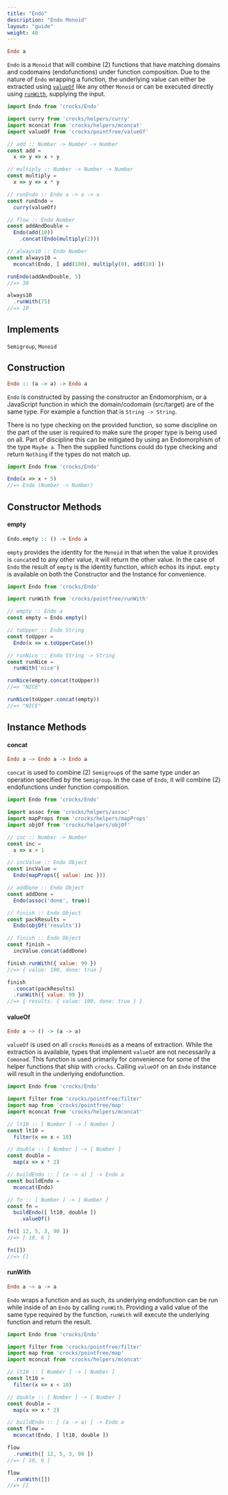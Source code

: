 ```yaml
---
title: "Endo"
description: "Endo Monoid"
layout: "guide"
weight: 40
---
```


```haskell
Endo a
```

`Endo` is a `Monoid` that will combine (2) functions that have matching domains
and codomains (endofunctions) under function composition. Due to the nature
of `Endo` wrapping a function, the underlying value can either be extracted
using [`valueOf`](#valueof) like any other `Monoid` or can be executed directly
using [`runWith`](#runWith), supplying the input.

```javascript
import Endo from 'crocks/Endo'

import curry from 'crocks/helpers/curry'
import mconcat from 'crocks/helpers/mconcat'
import valueOf from 'crocks/pointfree/valueOf'

// add :: Number -> Number -> Number
const add =
  x => y => x + y

// multiply :: Number -> Number -> Number
const multiply =
  x => y => x * y

// runEndo :: Endo a -> a -> a
const runEndo =
  curry(valueOf)

// flow :: Endo Number
const addAndDouble =
  Endo(add(10))
    .concat(Endo(multiply(2)))

// always10 :: Endo Number
const always10 =
  mconcat(Endo, [ add(100), multiply(0), add(10) ])

runEndo(addAndDouble, 5)
//=> 30

always10
  .runWith(75)
//=> 10
```

<article id="topic-implements">

## Implements

`Semigroup`, `Monoid`

</article>

<article id="topic-construction">

## Construction

```haskell
Endo :: (a -> a) -> Endo a
```

`Endo` is constructed by passing the constructor an Endomorphism, or a
JavaScript function in which the domain/codomain (src/target) are of the same
type. For example a function that is `String -> String`.

There is no type checking on the provided function, so some discipline on the
part of the user is required to make sure the proper type is being used on all.
Part of discipline this can be mitigated by using an Endomorphism of the type
`Maybe a`. Then the supplied functions could do type checking and return
`Nothing` if the types do not match up.

```javascript
import Endo from 'crocks/Endo'

Endo(x => x + 5)
//=> Endo (Number -> Number)
```

</article>

<article id="topic-constructor">

## Constructor Methods

#### empty

```haskell
Endo.empty :: () -> Endo a
```

`empty` provides the identity for the `Monoid` in that when the value it
provides is `concat`ed to any other value, it will return the other value. In
the case of `Endo` the result of `empty` is the identity function, which echos
its input. `empty` is available on both the Constructor and the Instance for
convenience.

```javascript
import Endo from 'crocks/Endo'

import runWith from 'crocks/pointfree/runWith'

// empty :: Endo a
const empty = Endo.empty()

// toUpper :: Endo String
const toUpper =
  Endo(x => x.toUpperCase())

// runNice :: Endo String -> String
const runNice =
  runWith('nice')

runNice(empty.concat(toUpper))
//=> "NICE"

runNice(toUpper.concat(empty))
//=> "NICE"
```

</article>

<article id="topic-instance">

## Instance Methods

#### concat

```haskell
Endo a ~> Endo a -> Endo a
```

`concat` is used to combine (2) `Semigroup`s of the same type under an operation
specified by the `Semigroup`. In the case of `Endo`, it will combine (2)
endofunctions under function composition.

```javascript
import Endo from 'crocks/Endo'

import assoc from 'crocks/helpers/assoc'
import mapProps from 'crocks/helpers/mapProps'
import objOf from 'crocks/helpers/objOf'

// inc :: Number -> Number
const inc =
  x => x + 1

// incValue :: Endo Object
const incValue =
  Endo(mapProps({ value: inc }))

// addDone :: Endo Object
const addDone =
  Endo(assoc('done', true))

// finish :: Endo Object
const packResults =
  Endo(objOf('results'))

// finish :: Endo Object
const finish =
  incValue.concat(addDone)

finish.runWith({ value: 99 })
//=> { value: 100, done: true }

finish
  .concat(packResults)
  .runWith({ value: 99 })
//=> { results: { value: 100, done: true } }
```

#### valueOf

```haskell
Endo a ~> () -> (a -> a)
```

`valueOf` is used on all `crocks` `Monoid`s as a means of extraction. While the
extraction is available, types that implement `valueOf` are not necessarily a
`Comonad`. This function is used primarily for convenience for some of the
helper functions that ship with `crocks`. Calling `valueOf` on
an `Endo` instance will result in the underlying endofunction.

```javascript
import Endo from 'crocks/Endo'

import filter from 'crocks/pointfree/filter'
import map from 'crocks/pointfree/map'
import mconcat from 'crocks/helpers/mconcat'

// lt10 :: [ Number ] -> [ Number ]
const lt10 =
  filter(x => x < 10)

// double :: [ Number ] -> [ Number ]
const double =
  map(x => x * 2)

// buildEndo :: [ (a -> a) ] -> Endo a
const buildEndo =
  mconcat(Endo)

// fn :: [ Number ] -> [ Number ]
const fn =
  buildEndo([ lt10, double ])
    .valueOf()

fn([ 12, 5, 3, 90 ])
//=> [ 10, 6 ]

fn([])
//=> []
```

#### runWith

```haskell
Endo a ~> a -> a
```

`Endo` wraps a function and as such, its underlying endofunction can be run
while inside of an `Endo` by calling `runWith`. Providing a valid value of the
same type required by the function, `runWith` will execute the underlying
function and return the result.

```javascript
import Endo from 'crocks/Endo'

import filter from 'crocks/pointfree/filter'
import map from 'crocks/pointfree/map'
import mconcat from 'crocks/helpers/mconcat'

// lt10 :: [ Number ] -> [ Number ]
const lt10 =
  filter(x => x < 10)

// double :: [ Number ] -> [ Number ]
const double =
  map(x => x * 2)

// buildEndo :: [ (a -> a) ] -> Endo a
const flow =
  mconcat(Endo, [ lt10, double ])

flow
  .runWith([ 12, 5, 3, 90 ])
//=> [ 10, 6 ]

flow
  .runWith([])
//=> []
```

</article>
